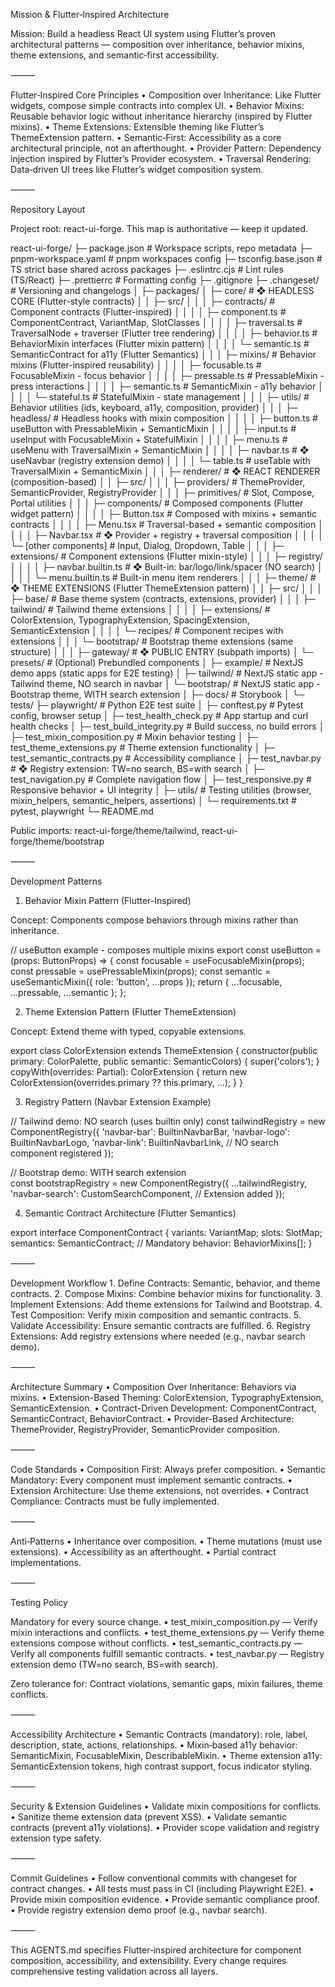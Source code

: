 Mission & Flutter‑Inspired Architecture

Mission: Build a headless React UI system using Flutter’s proven architectural patterns — composition over inheritance, behavior mixins, theme extensions, and semantic‑first accessibility.

⸻

Flutter‑Inspired Core Principles
	•	Composition over Inheritance: Like Flutter widgets, compose simple contracts into complex UI.
	•	Behavior Mixins: Reusable behavior logic without inheritance hierarchy (inspired by Flutter mixins).
	•	Theme Extensions: Extensible theming like Flutter’s ThemeExtension pattern.
	•	Semantic‑First: Accessibility as a core architectural principle, not an afterthought.
	•	Provider Pattern: Dependency injection inspired by Flutter’s Provider ecosystem.
	•	Traversal Rendering: Data‑driven UI trees like Flutter’s widget composition system.

⸻

Repository Layout

Project root: react-ui-forge. This map is authoritative — keep it updated.

react-ui-forge/
├─ package.json                  # Workspace scripts, repo metadata
├─ pnpm-workspace.yaml           # pnpm workspaces config
├─ tsconfig.base.json            # TS strict base shared across packages
├─ .eslintrc.cjs                 # Lint rules (TS/React)
├─ .prettierrc                   # Formatting config
├─ .gitignore
├─ .changeset/                   # Versioning and changelogs
│
├─ packages/
│  ├─ core/                      # ❖ HEADLESS CORE (Flutter-style contracts)
│  │  ├─ src/
│  │  │  ├─ contracts/           # Component contracts (Flutter-inspired)
│  │  │  │  ├─ component.ts      # ComponentContract, VariantMap, SlotClasses
│  │  │  │  ├─ traversal.ts      # TraversalNode + traverser (Flutter tree rendering)
│  │  │  │  ├─ behavior.ts       # BehaviorMixin interfaces (Flutter mixin pattern)
│  │  │  │  └─ semantic.ts       # SemanticContract for a11y (Flutter Semantics)
│  │  │  ├─ mixins/              # Behavior mixins (Flutter-inspired reusability)
│  │  │  │  ├─ focusable.ts      # FocusableMixin - focus behavior
│  │  │  │  ├─ pressable.ts      # PressableMixin - press interactions
│  │  │  │  ├─ semantic.ts       # SemanticMixin - a11y behavior
│  │  │  │  └─ stateful.ts       # StatefulMixin - state management
│  │  │  ├─ utils/               # Behavior utilities (ids, keyboard, a11y, composition, provider)
│  │  │  ├─ headless/            # Headless hooks with mixin composition
│  │  │  │  ├─ button.ts         # useButton with PressableMixin + SemanticMixin
│  │  │  │  ├─ input.ts          # useInput with FocusableMixin + StatefulMixin
│  │  │  │  ├─ menu.ts           # useMenu with TraversalMixin + SemanticMixin
│  │  │  │  ├─ navbar.ts         # ❖ useNavbar (registry extension demo)
│  │  │  │  └─ table.ts          # useTable with TraversalMixin + SemanticMixin
│  │
│  ├─ renderer/            # ❖ REACT RENDERER (composition-based)
│  │  ├─ src/
│  │  │  ├─ providers/           # ThemeProvider, SemanticProvider, RegistryProvider
│  │  │  ├─ primitives/          # Slot, Compose, Portal utilities
│  │  │  ├─ components/          # Composed components (Flutter widget pattern)
│  │  │  │  ├─ Button.tsx        # Composed with mixins + semantic contracts
│  │  │  │  ├─ Menu.tsx          # Traversal-based + semantic composition
│  │  │  │  ├─ Navbar.tsx        # ❖ Provider + registry + traversal composition
│  │  │  │  └─ [other components] # Input, Dialog, Dropdown, Table
│  │  │  ├─ extensions/          # Component extensions (Flutter mixin-style)
│  │  │  ├─ registry/
│  │  │  │  ├─ navbar.builtin.ts # ❖ Built-in: bar/logo/link/spacer (NO search)
│  │  │  │  └─ menu.builtin.ts   # Built-in menu item renderers
│  │
│  ├─ theme/                     # ❖ THEME EXTENSIONS (Flutter ThemeExtension pattern)
│  │  ├─ src/
│  │  │  ├─ base/                # Base theme system (contracts, extensions, provider)
│  │  │  ├─ tailwind/            # Tailwind theme extensions
│  │  │  │  ├─ extensions/       # ColorExtension, TypographyExtension, SpacingExtension, SemanticExtension
│  │  │  │  └─ recipes/          # Component recipes with extensions
│  │  │  └─ bootstrap/           # Bootstrap theme extensions (same structure)
│  │
│  ├─ gateway/                   # ❖ PUBLIC ENTRY (subpath imports)
│  └─ presets/                   # (Optional) Prebundled components
│
├─ example/                      # NextJS demo apps (static apps for E2E testing)
│  ├─ tailwind/                  # NextJS static app - Tailwind theme, NO search in navbar
│  └─ bootstrap/                 # NextJS static app - Bootstrap theme, WITH search extension
│
├─ docs/                         # Storybook
│
└─ tests/
   ├─ playwright/                # Python E2E test suite
   │  ├─ conftest.py             # Pytest config, browser setup
   │  ├─ test_health_check.py    # App startup and curl health checks
   │  ├─ test_build_integrity.py # Build success, no build errors
   │  ├─ test_mixin_composition.py # Mixin behavior testing
   │  ├─ test_theme_extensions.py # Theme extension functionality
   │  ├─ test_semantic_contracts.py # Accessibility compliance
   │  ├─ test_navbar.py          # ❖ Registry extension: TW=no search, BS=with search
   │  ├─ test_navigation.py      # Complete navigation flow
   │  ├─ test_responsive.py      # Responsive behavior + UI integrity
   │  ├─ utils/                  # Testing utilities (browser, mixin_helpers, semantic_helpers, assertions)
   │  └─ requirements.txt        # pytest, playwright
   └─ README.md

Public imports: react-ui-forge/theme/tailwind, react-ui-forge/theme/bootstrap

⸻

Development Patterns

1. Behavior Mixin Pattern (Flutter-Inspired)

Concept: Components compose behaviors through mixins rather than inheritance.

// useButton example - composes multiple mixins
export const useButton = (props: ButtonProps) => {
  const focusable = useFocusableMixin(props);
  const pressable = usePressableMixin(props); 
  const semantic = useSemanticMixin({ role: 'button', ...props });
  return { ...focusable, ...pressable, ...semantic };
};

2. Theme Extension Pattern (Flutter ThemeExtension)

Concept: Extend theme with typed, copyable extensions.

export class ColorExtension extends ThemeExtension {
  constructor(public primary: ColorPalette, public semantic: SemanticColors) {
    super('colors');
  }
  copyWith(overrides: Partial<ColorExtension>): ColorExtension {
    return new ColorExtension(overrides.primary ?? this.primary, ...);
  }
}

3. Registry Pattern (Navbar Extension Example)

// Tailwind demo: NO search (uses builtin only)
const tailwindRegistry = new ComponentRegistry({
  'navbar-bar': BuiltinNavbarBar,
  'navbar-logo': BuiltinNavbarLogo,
  'navbar-link': BuiltinNavbarLink,
  // NO search component registered
});

// Bootstrap demo: WITH search extension  
const bootstrapRegistry = new ComponentRegistry({
  ...tailwindRegistry,
  'navbar-search': CustomSearchComponent, // Extension added
});

4. Semantic Contract Architecture (Flutter Semantics)

export interface ComponentContract<T> {
  variants: VariantMap;
  slots: SlotMap; 
  semantics: SemanticContract;  // Mandatory
  behavior: BehaviorMixins[];
}


⸻

Development Workflow
	1.	Define Contracts: Semantic, behavior, and theme contracts.
	2.	Compose Mixins: Combine behavior mixins for functionality.
	3.	Implement Extensions: Add theme extensions for Tailwind and Bootstrap.
	4.	Test Composition: Verify mixin composition and semantic contracts.
	5.	Validate Accessibility: Ensure semantic contracts are fulfilled.
	6.	Registry Extensions: Add registry extensions where needed (e.g., navbar search demo).

⸻

Architecture Summary
	•	Composition Over Inheritance: Behaviors via mixins.
	•	Extension-Based Theming: ColorExtension, TypographyExtension, SemanticExtension.
	•	Contract-Driven Development: ComponentContract, SemanticContract, BehaviorContract.
	•	Provider-Based Architecture: ThemeProvider, RegistryProvider, SemanticProvider composition.

⸻

Code Standards
	•	Composition First: Always prefer composition.
	•	Semantic Mandatory: Every component must implement semantic contracts.
	•	Extension Architecture: Use theme extensions, not overrides.
	•	Contract Compliance: Contracts must be fully implemented.

⸻

Anti‑Patterns
	•	Inheritance over composition.
	•	Theme mutations (must use extensions).
	•	Accessibility as an afterthought.
	•	Partial contract implementations.

⸻

Testing Policy

Mandatory for every source change.
	•	test_mixin_composition.py — Verify mixin interactions and conflicts.
	•	test_theme_extensions.py — Verify theme extensions compose without conflicts.
	•	test_semantic_contracts.py — Verify all components fulfill semantic contracts.
	•	test_navbar.py — Registry extension demo (TW=no search, BS=with search).

Zero tolerance for: Contract violations, semantic gaps, mixin failures, theme conflicts.

⸻

Accessibility Architecture
	•	Semantic Contracts (mandatory): role, label, description, state, actions, relationships.
	•	Mixin‑based a11y behavior: SemanticMixin, FocusableMixin, DescribableMixin.
	•	Theme extension a11y: SemanticExtension tokens, high contrast support, focus indicator styling.

⸻

Security & Extension Guidelines
	•	Validate mixin compositions for conflicts.
	•	Sanitize theme extension data (prevent XSS).
	•	Validate semantic contracts (prevent a11y violations).
	•	Provider scope validation and registry extension type safety.

⸻

Commit Guidelines
	•	Follow conventional commits with changeset for contract changes.
	•	All tests must pass in CI (including Playwright E2E).
	•	Provide mixin composition evidence.
	•	Provide semantic compliance proof.
	•	Provide registry extension demo proof (e.g., navbar search).

⸻

This AGENTS.md specifies Flutter‑inspired architecture for component composition, accessibility, and extensibility. Every change requires comprehensive testing validation across all layers.